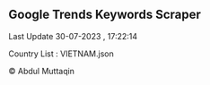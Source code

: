 

## Google Trends Keywords Scraper 
 
Last Update 30-07-2023 , 17:22:14

Country List :
VIETNAM.json



© Abdul Muttaqin 
